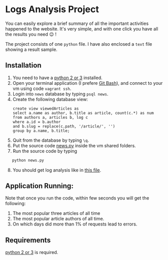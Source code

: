 # Logs Analysis Project
You can easily explore a brief summary of all the important activities happened to the website.
It's very simple, and with one click you have all the results you need :wink: !

The project consists of one ```python``` file.
I have also enclosed a ```text``` file showing a result sample.

## Installation
1. You need to have a [python 2 or 3](https://python.org/downloads/) installed.
2. Open your terminal application (I prefere [Git Bash](https://git-scm.com/downloads)), and connect to your vm using code ```vagrant ssh```.
3. Login into ```news``` database by typing ```psql news```.
4. Create the following database view:
   ```
   create view viewedArticles as
   select a.name as author, b.title as article, count(c.*) as num
   from authors a, articles b, log c
   where a.id = b.author
   and b.slug = replace(c.path, '/article/', '')
   group by a.name, b.title;
   ```
5. Quit from the database by typing ```\q```.
6. Put the source code [news.py](https://github.com/walidpiano/LogsAnalysis/blob/master/news.py) inside the vm shared folders.
7. Run the source code by typing 
```python
   python news.py
```
8. You should get log analysis like in [this file](https://github.com/walidpiano/LogsAnalysis/blob/master/result.txt).


## Application Running:
Note that once you run the code, within few seconds you will get the following:
1. The most popular three articles of all time
2. The most popular article authors of all time.
3. On which days did more than 1% of requests lead to errors.

## Requirements
[python 2 or 3](https://python.org/downloads/) is required.